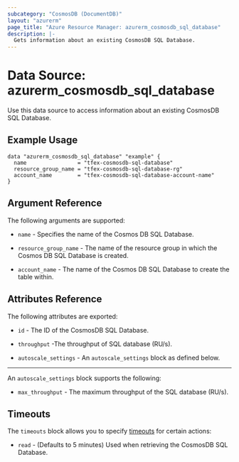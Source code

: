 ```yaml
---
subcategory: "CosmosDB (DocumentDB)"
layout: "azurerm"
page_title: "Azure Resource Manager: azurerm_cosmosdb_sql_database"
description: |-
  Gets information about an existing CosmosDB SQL Database.
---
```


# Data Source: azurerm_cosmosdb_sql_database

Use this data source to access information about an existing CosmosDB SQL Database.

## Example Usage

```hcl
data "azurerm_cosmosdb_sql_database" "example" {
  name                = "tfex-cosmosdb-sql-database"
  resource_group_name = "tfex-cosmosdb-sql-database-rg"
  account_name        = "tfex-cosmosdb-sql-database-account-name"
}

```

## Argument Reference

The following arguments are supported:

* `name` - Specifies the name of the Cosmos DB SQL Database.

* `resource_group_name` - The name of the resource group in which the Cosmos DB SQL Database is created.

* `account_name` - The name of the Cosmos DB SQL Database to create the table within.

## Attributes Reference

The following attributes are exported:

* `id` - The ID of the CosmosDB SQL Database.

* `throughput` -The throughput of SQL database (RU/s).

* `autoscale_settings` - An `autoscale_settings` block as defined below.

---

An `autoscale_settings` block supports the following:

* `max_throughput` - The maximum throughput of the SQL database (RU/s).

## Timeouts

The `timeouts` block allows you to specify [timeouts](https://www.terraform.io/language/resources/syntax#operation-timeouts) for certain actions:

* `read` - (Defaults to 5 minutes) Used when retrieving the CosmosDB SQL Database.
